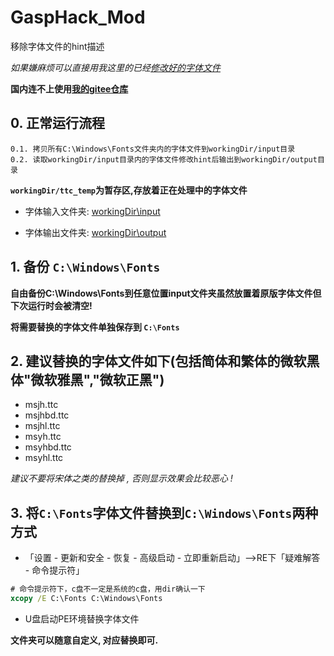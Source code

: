 # GaspHack_Mod

移除字体文件的hint描述

*如果嫌麻烦可以直接用我这里的已经[修改好的字体文件](workingDir/output/)*

**国内连不上使用[我的gitee仓库](https://gitee.com/tallsone/GaspHack_Mod)**

## 0. 正常运行流程

    0.1. 拷贝所有C:\Windows\Fonts文件夹内的字体文件到workingDir/input目录
    0.2. 读取workingDir/input目录内的字体文件修改hint后输出到workingDir/output目录

**`workingDir/ttc_temp`为暂存区,存放着正在处理中的字体文件**

* 字体输入文件夹: [workingDir\input](workingDir/input/)

* 字体输出文件夹: [workingDir\output](workingDir/output/)


## 1. 备份 `C:\Windows\Fonts`

**自由备份C:\Windows\Fonts到任意位置input文件夹虽然放置着原版字体文件但下次运行时会被清空!**

**将需要替换的字体文件单独保存到 `C:\Fonts`**

## 2. **建议替换的字体文件如下(包括简体和繁体的微软黑体"微软雅黑","微软正黑")**

* msjh.ttc
* msjhbd.ttc
* msjhl.ttc
* msyh.ttc
* msyhbd.ttc
* msyhl.ttc

*建议不要将宋体之类的替换掉 , 否则显示效果会比较恶心 !*

## 3. 将`C:\Fonts`字体文件替换到`C:\Windows\Fonts`两种方式

* 「设置 - 更新和安全 - 恢复 - 高级启动 - 立即重新启动」-->RE下「疑难解答 - 命令提示符」

```bat
# 命令提示符下，c盘不一定是系统的c盘，用dir确认一下
xcopy /E C:\Fonts C:\Windows\Fonts
```

* U盘启动PE环境替换字体文件

**文件夹可以随意自定义, 对应替换即可.**
